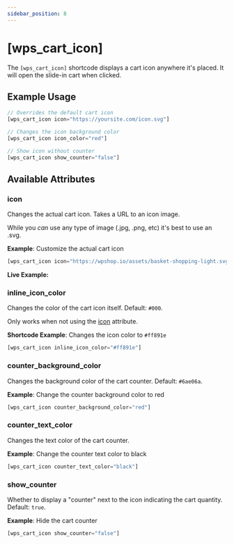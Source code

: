 ```yaml
---
sidebar_position: 8
---
```


# [wps_cart_icon]

The `[wps_cart_icon]` shortcode displays a cart icon anywhere it's placed. It will open the slide-in cart when clicked.

## Example Usage

```js
// Overrides the default cart icon
[wps_cart_icon icon="https://yoursite.com/icon.svg"]

// Changes the icon background color
[wps_cart_icon icon_color="red"]

// Show icon without counter
[wps_cart_icon show_counter="false"]
```

## Available Attributes

### icon

Changes the actual cart icon. Takes a URL to an icon image.

While you _can_ use any type of image (.jpg, .png, etc) it's best to use an .svg.

**Example**: Customize the actual cart icon

```js
[wps_cart_icon icon="https://wpshop.io/assets/basket-shopping-light.svg"]
```

<p className="live-example-heading cart-icon-custom"><strong>Live Example:</strong></p>

### inline_icon_color

Changes the color of the cart icon itself. Default: `#000`.

Only works when not using the [icon](#icon) attribute.

**Shortcode Example**: Changes the icon color to `#ff891e`

```js
[wps_cart_icon inline_icon_color="#ff891e"]
```

### counter_background_color

Changes the background color of the cart counter. Default: `#6ae06a`.

**Example**: Change the counter background color to red

```js
[wps_cart_icon counter_background_color="red"]
```

### counter_text_color

Changes the text color of the cart counter.

**Example**: Change the counter text color to black

```js
[wps_cart_icon counter_text_color="black"]
```

### show_counter

Whether to display a "counter" next to the icon indicating the cart quantity. Default: `true`.

**Example**: Hide the cart counter

```js
[wps_cart_icon show_counter="false"]
```
